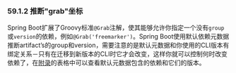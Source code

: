 ### 59.1.2 推断"grab"坐标
Spring Boot扩展了Groovy标准`@Grab`注解，使其能够允许你指定一个没有`group`或`version`的依赖，例如`@Grab('freemarker')`。Spring Boot使用默认依赖元数据推断artifact’s的group和version，需要注意的是默认元数据和你使用的CLI版本有绑定关系－只有在迁移到新版本的CLI时它才会改变，这样你就可以控制何时改变依赖了，在[附录](http://docs.spring.io/spring-boot/docs/1.4.1.RELEASE/reference/htmlsingle/#appendix-dependency-versions)的表格中可以查看默认元数据包含的依赖和它们的版本。
